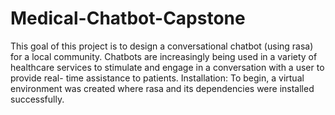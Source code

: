# Medical-Chatbot-Capstone
This goal of this project is to design a conversational chatbot (using rasa) for a local community. Chatbots are increasingly being used in a variety of
healthcare services to stimulate and engage in a conversation with a user to provide real-
time assistance to patients.
Installation:
To begin, a virtual environment was created where rasa and its dependencies were installed successfully.
